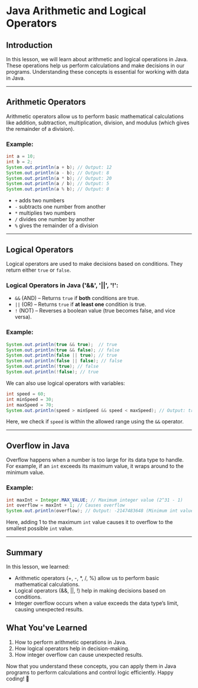 # Java Arithmetic and Logical Operators

## Introduction
In this lesson, we will learn about arithmetic and logical operations in Java. These operations help us perform calculations and make decisions in our programs. Understanding these concepts is essential for working with data in Java.

---

## Arithmetic Operators
Arithmetic operators allow us to perform basic mathematical calculations like addition, subtraction, multiplication, division, and modulus (which gives the remainder of a division).

### Example:
```java
int a = 10;
int b = 2;
System.out.println(a + b); // Output: 12
System.out.println(a - b); // Output: 8
System.out.println(a * b); // Output: 20
System.out.println(a / b); // Output: 5
System.out.println(a % b); // Output: 0
```
- `+` adds two numbers
- `-` subtracts one number from another
- `*` multiplies two numbers
- `/` divides one number by another
- `%` gives the remainder of a division

---

## Logical Operators
Logical operators are used to make decisions based on conditions. They return either `true` or `false`.

### Logical Operators in Java ('&&', '||', '!':
- `&&` (AND) – Returns `true` if **both** conditions are true.
- `||` (OR) – Returns `true` if **at least one** condition is true.
- `!` (NOT) – Reverses a boolean value (true becomes false, and vice versa).

### Example:
```java
System.out.println(true && true);  // true
System.out.println(true && false); // false
System.out.println(false || true); // true
System.out.println(false || false); // false
System.out.println(!true); // false
System.out.println(!false); // true
```

We can also use logical operators with variables:
```java
int speed = 60;
int minSpeed = 30;
int maxSpeed = 70;
System.out.println(speed > minSpeed && speed < maxSpeed); // Output: true
```
Here, we check if `speed` is within the allowed range using the `&&` operator.

---

## Overflow in Java
Overflow happens when a number is too large for its data type to handle. For example, if an `int` exceeds its maximum value, it wraps around to the minimum value.

### Example:
```java
int maxInt = Integer.MAX_VALUE; // Maximum integer value (2^31 - 1)
int overflow = maxInt + 1; // Causes overflow
System.out.println(overflow); // Output: -2147483648 (Minimum int value, -2^31)
```
Here, adding 1 to the maximum `int` value causes it to overflow to the smallest possible `int` value.

---

## Summary
In this lesson, we learned:
- Arithmetic operators (+, -, *, /, %) allow us to perform basic mathematical calculations.
- Logical operators (&&, ||, !) help in making decisions based on conditions.
- Integer overflow occurs when a value exceeds the data type’s limit, causing unexpected results.


## What You've Learned
1. How to perform arithmetic operations in Java.
2. How logical operators help in decision-making.
3. How integer overflow can cause unexpected results.

Now that you understand these concepts, you can apply them in Java programs to perform calculations and control logic efficiently. Happy coding! 🚀

